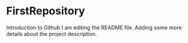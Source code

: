 # FirstRepository
Introduction to Github
I am editing the README file. Adding some more details about the project description.
